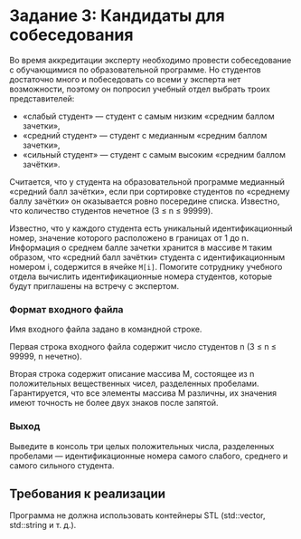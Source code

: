 # Задание 3: Кандидаты для собеседования
Во время аккредитации эксперту необходимо провести собеседование с обучающимися по образовательной программе. 
Но студентов достаточно много и побеседовать со всеми у эксперта нет возможности, поэтому он попросил учебный отдел выбрать троих представителей: 

* «слабый студент» — студент с самым низким «средним баллом зачетки», 
* «средний студент» — студент с медианным «средним баллом зачетки», 
* «сильный студент» — студент с самым высоким «средним баллом зачётки». 

Считается, что у студента на образовательной программе медианный «средний балл зачётки», если при сортировке студентов по «среднему баллу зачётки» он оказывается ровно посередине списка. 
Известно, что количество студентов нечетное (3 ≤ n ≤ 99999). 

Известно, что у каждого студента есть уникальный идентификационный номер, значение которого расположено в границах от 1 до n. 
Информация о среднем балле зачетки хранится в массиве `M` таким образом, что «средний балл зачётки» студента с идентификационным номером i, содержится в ячейке `M[i]`. 
Помогите сотруднику учебного отдела вычислить идентификационные номера студентов, которые будут приглашены на встречу с экспертом.

### Формат входного файла
Имя входного файла задано в командной строке. 

Первая строка входного файла содержит число студентов n (3 ≤ n ≤ 99999, n нечетно). 

Вторая строка содержит описание массива M, состоящее из n положительных вещественных чисел, разделенных пробелами. 
Гарантируется, что все элементы массива M различны, их значения имеют точность не более двух знаков после запятой.

### Выход
Выведите в консоль три целых положительных числа, разделенных пробелами — идентификационные номера самого слабого, среднего и самого сильного студента.

## Требования к реализации
Программа не должна использовать контейнеры STL (std::vector, std::string и т. д.). 
